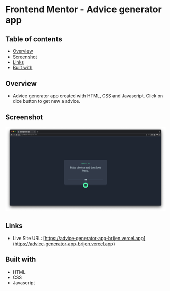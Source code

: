 # Frontend Mentor - Advice generator app

## Table of contents

- [Overview](#overview)
- [Screenshot](#screenshot)
- [Links](#links)
- [Built with](#Built-with)


## Overview
- Advice generator app created with HTML, CSS and Javascript. Click on dice button to get new a advice.

## Screenshot

![](./images/preview_1.png)


## Links

- Live Site URL: [https://advice-generator-app-brijen.vercel.app](https://advice-generator-app-brijen.vercel.app)

## Built with

- HTML
- CSS
- Javascript
